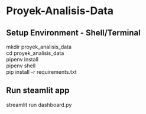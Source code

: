 # Proyek-Analisis-Data
## Setup Environment - Shell/Terminal
mkdir proyek_analisis_data<br>
cd proyek_analisis_data<br>
pipenv install<br>
pipenv shell<br>
pip install -r requirements.txt

## Run steamlit app
streamlit run dashboard.py
